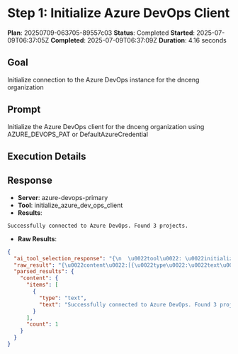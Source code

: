 ﻿# Step 1: Initialize Azure DevOps Client

**Plan**: 20250709-063705-89557c03
**Status**: Completed
**Started**: 2025-07-09T06:37:05Z
**Completed**: 2025-07-09T06:37:09Z
**Duration**: 4.16 seconds

## Goal
Initialize connection to the Azure DevOps instance for the dnceng organization

## Prompt
Initialize the Azure DevOps client for the dnceng organization using AZURE_DEVOPS_PAT or DefaultAzureCredential

## Execution Details

## Response
- **Server**: azure-devops-primary
- **Tool**: initialize_azure_dev_ops_client
- **Results**:
```
Successfully connected to Azure DevOps. Found 3 projects.
```


- **Raw Results**:
```json
{
  "ai_tool_selection_response": "{\n  \u0022tool\u0022: \u0022initialize_azure_dev_ops_client\u0022,\n  \u0022parameters\u0022: {\n    \u0022organizationUrl\u0022: \u0022dnceng\u0022\n  }\n}",
  "raw_result": "{\u0022content\u0022:[{\u0022type\u0022:\u0022text\u0022,\u0022text\u0022:\u0022Successfully connected to Azure DevOps. Found 3 projects.\u0022}]}",
  "parsed_results": {
    "content": {
      "items": [
        {
          "type": "text",
          "text": "Successfully connected to Azure DevOps. Found 3 projects."
        }
      ],
      "count": 1
    }
  }
}
```
